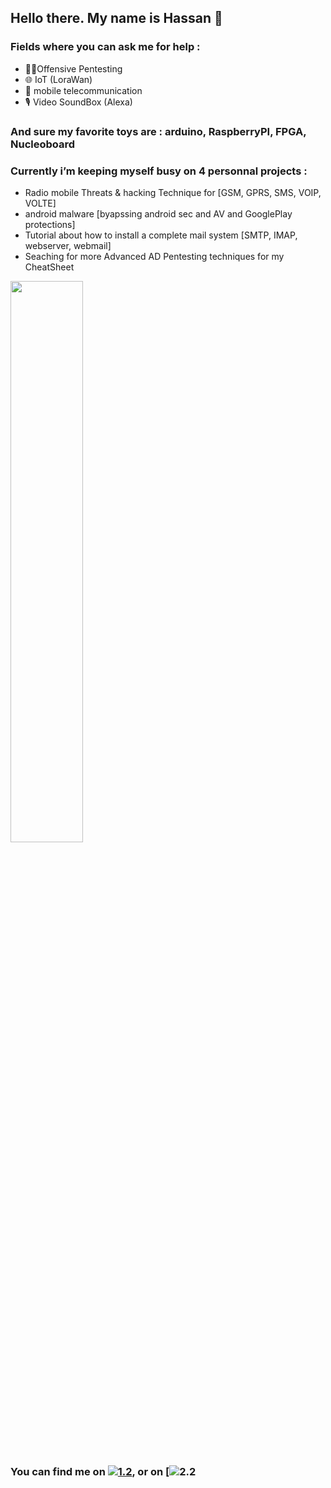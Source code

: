 ## Hello there. My name is Hassan 👋

### Fields where you can ask me for help :
- 🐱‍💻Offensive Pentesting 
- 🌐 IoT (LoraWan)
- 📡 mobile telecommunication
- 🎙️ Video SoundBox (Alexa)  
    
### And sure my favorite toys are : arduino, RaspberryPI, FPGA, Nucleoboard

### Currently i’m keeping myself busy on 4 personnal projects : 
- Radio mobile Threats & hacking Technique for [GSM, GPRS, SMS, VOIP, VOLTE] 
- android malware [byapssing android sec and AV and GooglePlay protections]
- Tutorial about how to install a complete mail system [SMTP, IMAP, webserver, webmail]
- Seaching for more Advanced AD Pentesting techniques for my CheatSheet

</div> <img src="https://github-readme-streak-stats.herokuapp.com/?user=HackGrey&theme=dark" width="48%" >


<!-- Actual text -->

### You can find me on [![1.2]][1], or on [![2.2][2]


<!-- Icons -->

[1.2]: https://img.shields.io/badge/Instagram-E4405F?style=for-the-badge&logo=instagram&logoColor=white
[2.2]: https://img.shields.io/badge/LinkedIn-0077B5?style=for-the-badge&logo=linkedin&logoColor=white

<!-- Links to your social media accounts -->

[1]: https://www.instagram.com/mic.tec/
[2]: https://www.linkedin.com/in/hassan-profile/
